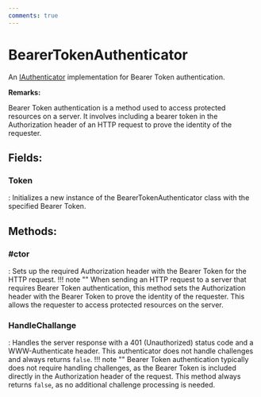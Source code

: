```yaml
---
comments: true
---
```

# BearerTokenAuthenticator

An [IAuthenticator](IAuthenticator.md) implementation for Bearer Token authentication. 

**Remarks:**

Bearer Token authentication is a method used to access protected resources on a server. It involves including a bearer token in the Authorization header of an HTTP request to prove the identity of the requester. 

## **Fields**:
### **Token**
: Initializes a new instance of the BearerTokenAuthenticator class with the specified Bearer Token. 
## **Methods**:

### **#ctor**
: Sets up the required Authorization header with the Bearer Token for the HTTP request. 
	!!! note ""
		When sending an HTTP request to a server that requires Bearer Token authentication, this method sets the Authorization header with the Bearer Token to prove the identity of the requester. This allows the requester to access protected resources on the server. 


### **HandleChallange**
: Handles the server response with a 401 (Unauthorized) status code and a WWW-Authenticate header. This authenticator does not handle challenges and always returns `false`. 
	!!! note ""
		Bearer Token authentication typically does not require handling challenges, as the Bearer Token is included directly in the Authorization header of the request. This method always returns `false`, as no additional challenge processing is needed. 
